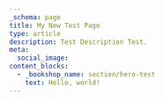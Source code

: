```yaml
---
_schema: page
title: My New Test Page
type: article
description: Test Description Test.
meta:
  social_image:
content_blocks:
  - _bookshop_name: section/hero-test
    text: Hello, world!
---
```

